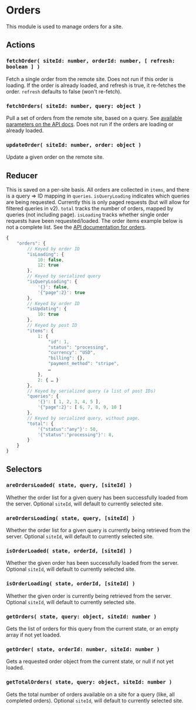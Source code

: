 # Orders

This module is used to manage orders for a site.

## Actions

### `fetchOrder( siteId: number, orderId: number, [ refresh: boolean ] )`

Fetch a single order from the remote site. Does not run if this order is loading. If the order is already loaded, and refresh is true, it re-fetches the order. `refresh` defaults to false (won't re-fetch).

### `fetchOrders( siteId: number, query: object )`

Pull a set of orders from the remote site, based on a query. See [available parameters on the API docs](http://woocommerce.github.io/woocommerce-rest-api-docs/#list-all-orders). Does not run if the orders are loading or already loaded.

### `updateOrder( siteId: number, order: object )`

Update a given order on the remote site.

## Reducer

This is saved on a per-site basis. All orders are collected in `items`, and there is a query => ID mapping in `queries`. `isQueryLoading` indicates which queries are being requested. Currently this is only paged requests (but will allow for filtered queries in v2). `total` tracks the number of orders, mapped by queries (not including page). `isLoading` tracks whether single order requests have been requested/loaded. The order items example below is not a complete list. See the [API documentation for orders](http://woocommerce.github.io/woocommerce-rest-api-docs/#order-properties).

```js
{
	"orders": {
		// Keyed by order ID
		"isLoading": {
			10: false,
			12: true
		},
		// Keyed by serialized query
		"isQueryLoading": {
			'{}': false,
			'{"page":2}': true
		},
		// Keyed by order ID
		"isUpdating": {
			10: true
		},
		// Keyed by post ID
		"items": {
			1: {
				"id": 1,
				"status": "processing",
				"currency": "USD",
				"billing": {},
				"payment_method": "stripe",
				…
			},
			2: { … }
		},
		// Keyed by serialized query (a list of post IDs)
		"queries": {
			'{}': [ 1, 2, 3, 4, 5 ],
			'{"page":2}': [ 6, 7, 8, 9, 10 ]
		},
		// Keyed by serialized query, without page.
		"total": {
			'{"status":"any"}': 50,
			'{"status":"processing"}': 8,
		}
	}
}
```

## Selectors

### `areOrdersLoaded( state, query, [siteId] )`

Whether the order list for a given query has been successfully loaded from the server. Optional `siteId`, will default to currently selected site.

### `areOrdersLoading( state, query, [siteId] )`

Whether the order list for a given query is currently being retrieved from the server. Optional `siteId`, will default to currently selected site.

### `isOrderLoaded( state, orderId, [siteId] )`

Whether the given order has been successfully loaded from the server. Optional `siteId`, will default to currently selected site.

### `isOrderLoading( state, orderId, [siteId] )`

Whether the given order is currently being retrieved from the server. Optional `siteId`, will default to currently selected site.

### `getOrders( state, query: object, siteId: number )`

Gets the list of orders for this query from the current state, or an empty array if not yet loaded.

### `getOrder( state, orderId: number, siteId: number )`

Gets a requested order object from the current state, or null if not yet loaded.

### `getTotalOrders( state, query: object, siteId: number )`

Gets the total number of orders available on a site for a query (like, all completed orders). Optional `siteId`, will default to currently selected site.
